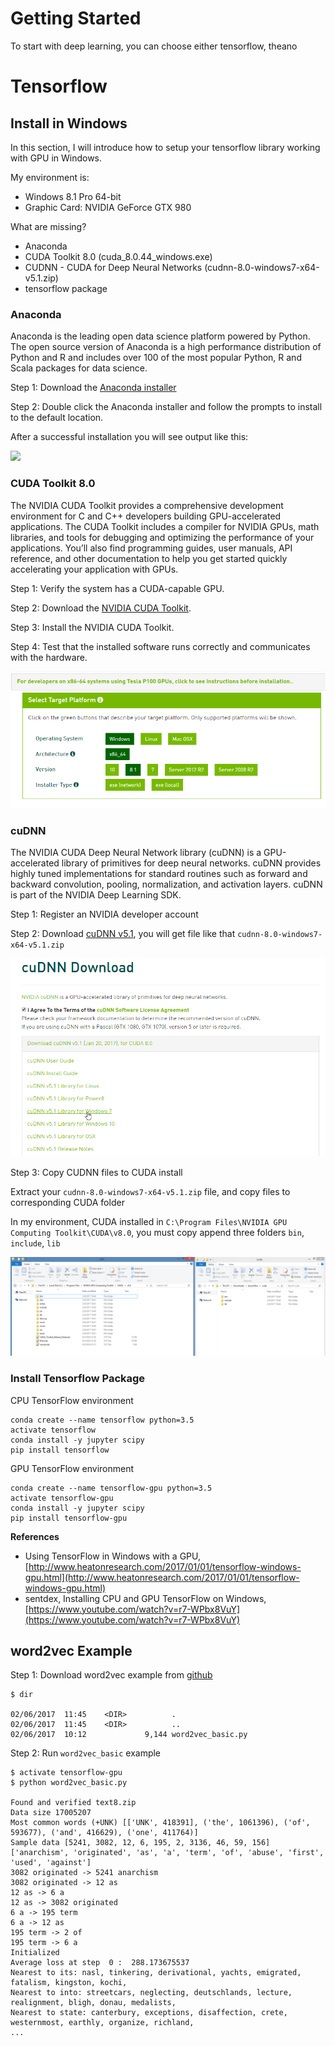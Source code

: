 # Getting Started

To start with deep learning, you can choose either tensorflow, theano

# Tensorflow

## Install in Windows

In this section, I will introduce how to setup your tensorflow library working with GPU in Windows.

My environment is:

* Windows 8.1 Pro 64-bit
* Graphic Card: NVIDIA GeForce GTX 980

What are missing?

* Anaconda
* CUDA Toolkit 8.0 (cuda_8.0.44_windows.exe)
* CUDNN - CUDA for Deep Neural Networks (cudnn-8.0-windows7-x64-v5.1.zip)
* tensorflow package

### Anaconda

Anaconda is the leading open data science platform powered by Python. The open source version of Anaconda is a high performance distribution of Python and R and includes over 100 of the most popular Python, R and Scala packages for data science.

Step 1: Download the [Anaconda installer](http://continuum.io/downloads.html)

Step 2: Double click the Anaconda installer and follow the prompts to install to the default location.

After a successful installation you will see output like this:

![](https://docs.continuum.io/_images/anaconda-install-win.png)

### CUDA Toolkit 8.0

The NVIDIA CUDA Toolkit provides a comprehensive development environment for C and C++ developers building GPU-accelerated applications. The CUDA Toolkit includes a compiler for NVIDIA GPUs, math libraries, and tools for debugging and optimizing the performance of your applications. You’ll also find programming guides, user manuals, API reference, and other documentation to help you get started quickly accelerating your application with GPUs.

Step 1: Verify the system has a CUDA-capable GPU.

Step 2: Download the [NVIDIA CUDA Toolkit](http://developer.nvidia.com/cuda-downloads).

Step 3: Install the NVIDIA CUDA Toolkit.

Step 4: Test that the installed software runs correctly and communicates with the hardware.

![](images/cuda_8.png)

### cuDNN

The NVIDIA CUDA Deep Neural Network library (cuDNN) is a GPU-accelerated library of primitives for deep neural networks. cuDNN provides highly tuned implementations for standard routines such as forward and backward convolution, pooling, normalization, and activation layers. cuDNN is part of the NVIDIA Deep Learning SDK.

Step 1: Register an NVIDIA developer account

Step 2: Download [cuDNN v5.1](https://developer.nvidia.com/cudnn), you will get file like that `cudnn-8.0-windows7-x64-v5.1.zip`

![](images/cudnn_download.png)

Step 3: Copy CUDNN files to CUDA install

Extract your `cudnn-8.0-windows7-x64-v5.1.zip` file, and copy files to corresponding CUDA folder

In my environment, CUDA installed in `C:\Program Files\NVIDIA GPU Computing Toolkit\CUDA\v8.0`, you must copy append three folders `bin`, `include`, `lib`

![](images/cudnn_files.png)

### Install Tensorflow Package

CPU TensorFlow environment

```
conda create --name tensorflow python=3.5
activate tensorflow
conda install -y jupyter scipy
pip install tensorflow
```

GPU TensorFlow environment

```
conda create --name tensorflow-gpu python=3.5
activate tensorflow-gpu
conda install -y jupyter scipy
pip install tensorflow-gpu
```

**References**

* Using TensorFlow in Windows with a GPU, [http://www.heatonresearch.com/2017/01/01/tensorflow-windows-gpu.html](http://www.heatonresearch.com/2017/01/01/tensorflow-windows-gpu.html)
* sentdex, Installing CPU and GPU TensorFlow on Windows, [https://www.youtube.com/watch?v=r7-WPbx8VuY](https://www.youtube.com/watch?v=r7-WPbx8VuY)
## word2vec Example

Step 1: Download word2vec example from [github](https://github.com/tensorflow/tensorflow/blob/master/tensorflow/examples/tutorials/word2vec/word2vec_basic.py)

```
$ dir

02/06/2017  11:45    <DIR>          .
02/06/2017  11:45    <DIR>          ..
02/06/2017  10:12             9,144 word2vec_basic.py
```

Step 2: Run `word2vec_basic` example

```
$ activate tensorflow-gpu
$ python word2vec_basic.py

Found and verified text8.zip
Data size 17005207
Most common words (+UNK) [['UNK', 418391], ('the', 1061396), ('of', 593677), ('and', 416629), ('one', 411764)]
Sample data [5241, 3082, 12, 6, 195, 2, 3136, 46, 59, 156] ['anarchism', 'originated', 'as', 'a', 'term', 'of', 'abuse', 'first', 'used', 'against']
3082 originated -> 5241 anarchism
3082 originated -> 12 as
12 as -> 6 a
12 as -> 3082 originated
6 a -> 195 term
6 a -> 12 as
195 term -> 2 of
195 term -> 6 a
Initialized
Average loss at step  0 :  288.173675537
Nearest to its: nasl, tinkering, derivational, yachts, emigrated, fatalism, kingston, kochi,
Nearest to into: streetcars, neglecting, deutschlands, lecture, realignment, bligh, donau, medalists,
Nearest to state: canterbury, exceptions, disaffection, crete, westernmost, earthly, organize, richland,
...
```



